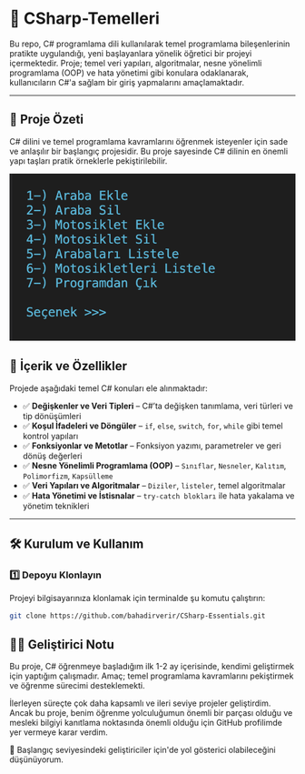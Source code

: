 # 🔷 CSharp-Temelleri 

Bu repo, C# programlama dili kullanılarak temel programlama bileşenlerinin pratikte uygulandığı, yeni başlayanlara yönelik öğretici bir projeyi içermektedir. Proje; temel veri yapıları, algoritmalar, nesne yönelimli programlama (OOP) ve hata yönetimi gibi konulara odaklanarak, kullanıcıların C#'a sağlam bir giriş yapmalarını amaçlamaktadır.

---

## 🚀 Proje Özeti

C# dilini ve temel programlama kavramlarını öğrenmek isteyenler için sade ve anlaşılır bir başlangıç projesidir. Bu proje sayesinde C# dilinin en önemli yapı taşları pratik örneklerle pekiştirilebilir.

![Açıklama](https://github.com/bahadirverir/Assets/blob/main/Ekran%20Resmi%202025-10-03%2014.50.53.png)


## 📌 İçerik ve Özellikler

Projede aşağıdaki temel C# konuları ele alınmaktadır:

- ✅ **Değişkenler ve Veri Tipleri** – C#’ta değişken tanımlama, veri türleri ve tip dönüşümleri 
- ✅ **Koşul İfadeleri ve Döngüler** – `if`, `else`, `switch`, `for`, `while` gibi temel kontrol yapıları  
- ✅ **Fonksiyonlar ve Metotlar** – Fonksiyon yazımı, parametreler ve geri dönüş değerleri
- ✅ **Nesne Yönelimli Programlama (OOP)** – `Sınıflar`, `Nesneler`, `Kalıtım`, `Polimorfizm`, `Kapsülleme`
- ✅ **Veri Yapıları ve Algoritmalar** – `Diziler`, `listeler`, temel algoritmalar  
- ✅ **Hata Yönetimi ve İstisnalar** – `try-catch blokları` ile hata yakalama ve yönetim teknikleri
 

---

## 🛠 Kurulum ve Kullanım

### 1️⃣ Depoyu Klonlayın

Projeyi bilgisayarınıza klonlamak için terminalde şu komutu çalıştırın:

```bash
git clone https://github.com/bahadirverir/CSharp-Essentials.git
```

## 🧑‍💻 Geliştirici Notu

Bu proje, C# öğrenmeye başladığım ilk 1-2 ay içerisinde, kendimi geliştirmek için yaptığım çalışmadır. Amaç; temel programlama kavramlarını pekiştirmek ve öğrenme sürecimi desteklemekti.

İlerleyen süreçte çok daha kapsamlı ve ileri seviye projeler geliştirdim. Ancak bu proje, benim öğrenme yolculuğumun önemli bir parçası olduğu ve mesleki bilgiyi kanıtlama noktasında önemli olduğu için GitHub profilimde yer vermeye karar verdim.

💫 Başlangıç seviyesindeki geliştiriciler için'de yol gösterici olabileceğini düşünüyorum.
